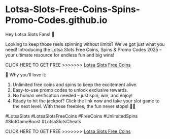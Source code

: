 # Lotsa-Slots-Free-Coins-Spins-Promo-Codes.github.io

Hey Lotsa Slots Fans! 🎰

Looking to keep those reels spinning without limits? We’ve got just what you need! Introducing the Lotsa Slots Free Coins, Spins & Promo Codes 2025 – your ultimate resource for endless fun and big wins!

CLICK HERE TO GET FREE >>>>>>> [Lotsa Slots Free Coins](https://rockingfolders.com/1445872)

🌟 Why you’ll love it:

1. Unlimited free coins and spins to keep the excitement alive.
2. Easy-to-use promo codes to unlock exclusive rewards.
3. No human verification needed – just spin, win, and enjoy!
4. Ready to hit the jackpot? Click the link now and take your slot game to the next level. With these freebies, the fun never stops! 💎🎉

#LotsaSlots #LotsaSlotsFreeCoins #FreeCoins #UnlimitedSpins #SlotGameBoost #LotsaSlotsCheats

CLICK HERE TO GET FREE >>>>>>> [Lotsa Slots Free Coins](https://rockingfolders.com/1445872)
